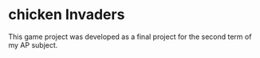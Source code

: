 # chicken Invaders


This game project was developed as a final project for the second term of my AP subject. 
 

